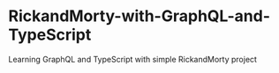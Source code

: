 # RickandMorty-with-GraphQL-and-TypeScript
Learning GraphQL and TypeScript with simple RickandMorty project

